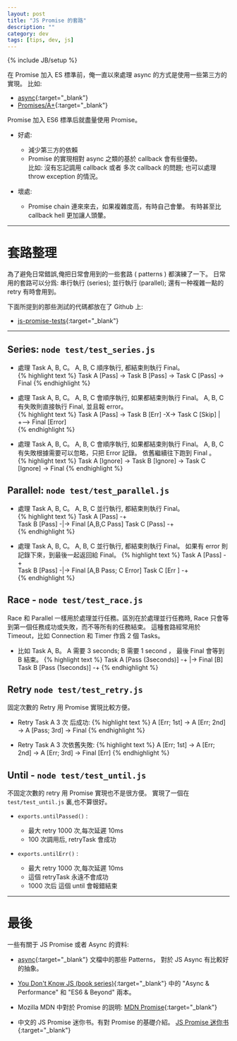 ```yaml
---
layout: post
title: "JS Promise 的套路"
description: ""
category: dev
tags: [tips, dev, js]
---
```

{% include JB/setup %}

在 Promise 加入 ES 標準前，俺一直以來處理 async 的方式是使用一些第三方的實現。
比如: 

* [async](https://github.com/caolan/async){:target="_blank"}
* [Promises/A+](https://github.com/then/promise){:target="_blank"}

Promise 加入 ES6 標準后就盡量使用 Promise。 

- 好處:
  * 減少第三方的依賴
  * Promise 的實現相對 async 之類的基於 callback 會有些優勢。   
    比如: 沒有忘記調用 callback 或者 多次 callback 的問題; 
    也可以處理 throw exception 的情況。

- 壞處: 
  * Promise chain 連來來去，如果複雜度高，有時自己會暈。
    有時甚至比 callback hell 更加讓人頭暈。

----

# 套路整理
為了避免日常錯誤,俺把日常會用到的一些套路 ( patterns ) 都演練了一下。
日常用的套路可以分爲: 串行執行 (series); 並行執行 (parallel); 
還有一种複雜一點的 retry 有時會用到。

下面所提到的那些測試的代碼都放在了 Github 上: 

- [js-promise-tests](https://github.com/xiongjia/scratch/tree/master/js-promise-tests){:target="_blank"}

----

## Series: `node test/test_series.js`
* 處理 Task A, B, C。 A, B, C 順序執行, 都結束則執行 Final。   
  {% highlight text %}
  Task A [Pass] -> Task B [Pass] -> Task C [Pass] -> Final
  {% endhighlight %}

* 處理 Task A, B, C。 A, B, C 會順序執行, 如果都結束則執行 Final。
  A, B, C 有失敗則直接執行 Final, 並且報 error。   
  {% highlight text %}
  Task A [Pass] -> Task B [Err] -X-> Task C [Skip]
                      |                           
                      +--> Final [Error]          
  {% endhighlight %}

* 處理 Task A, B, C。 A, B, C 會順序執行, 如果都結束則執行 Final。
  A, B, C 有失敗根據需要可以忽略，只把 Error 記錄。
  依舊繼續往下跑到 Final 。   
  {% highlight text %}
  Task A [Ignore] -> Task B [Ignore] -> Task C [Ignore] -> Final
  {% endhighlight %}

## Parallel: `node test/test_parallel.js`
* 處理 Task A, B, C。 A, B, C 並行執行, 都結束則執行 Final。   
  {% highlight text %}
  Task A [Pass] -+                      
  Task B [Pass] -|-> Final [A,B,C Pass] 
  Task C [Pass] -+                      
  {% endhighlight %}

* 處理 Task A, B, C。 A, B, C 並行執行, 都結束則執行 Final。
  如果有 error 則記錄下來，到最後一起返回給 Final。
  {% highlight text %}
  Task A [Pass] -+                             
  Task B [Pass] -|-> Final [A,B Pass; C Error] 
  Task C [Err ] -+                             
  {% endhighlight %}

## Race - `node test/test_race.js`
Race 和 Parallel 一樣用於處理並行任務。區別在於處理並行任務時, 
Race 只會等到第一個任務成功或失敗，而不等所有的任務結束。
這種套路經常用於 Timeout，比如 Connection 和 Timer 作爲 2 個 Tasks。

* 比如 Task A, B。 A 需要 3 seconds; B 需要 1 second ，
  最後 Final 會等到 B 結束。
  {% highlight text %}
  Task A [Pass (3seconds)] -+
                            |-> Final [B]
  Task B [Pass (1seconds)] -+
  {% endhighlight %}

## Retry `node test/test_retry.js`
固定次數的 Retry 用 Promise 實現比較方便。
* Retry Task A 3 次 后成功:
  {% highlight text %}
  A [Err; 1st] -> A [Err; 2nd] -> A [Pass; 3rd] -> Final
  {% endhighlight %}

* Retry Task A 3 次依舊失敗:
  {% highlight text %}
  A [Err; 1st] -> A [Err; 2nd] -> A [Err; 3rd] -> Final [Err]
  {% endhighlight %}

## Until - `node test/test_until.js`
不固定次數的 retry 用 Promise 實現也不是很方便。
實現了一個在 `test/test_until.js` 裏,也不算很好。

* `exports.untilPassed()` :    
  - 最大 retry 1000 次,每次延遲 10ms
  - 100 次調用后, retryTask 會成功

* `exports.untilErr()` :    
  - 最大 retry 1000 次,每次延遲 10ms
  - 這個 retryTask 永遠不會成功
  - 1000 次后 這個 until 會報錯結束

----

# 最後
一些有關于 JS Promise 或者 Async 的資料:

* [async](https://github.com/caolan/async){:target="_blank"} 
  文檔中的那些 Patterns， 對於 JS Async 有比較好的抽象。

* [You Don't Know JS (book series)](https://github.com/getify/You-Dont-Know-JS){:target="_blank"} 
  中的 "Async & Performance"  和 "ES6 & Beyond"  兩本。

* Mozilla MDN 中對於 Promise 的説明:
  [MDN Promise](https://developer.mozilla.org/en-US/docs/Web/JavaScript/Reference/Global_Objects/Promise){:target="_blank"} 

* 中文的 JS Promise 迷你书。有對 Promise 的基礎介紹。
  [JS Promise 迷你书](https://github.com/liubin/promises-book){:target="_blank"} 

